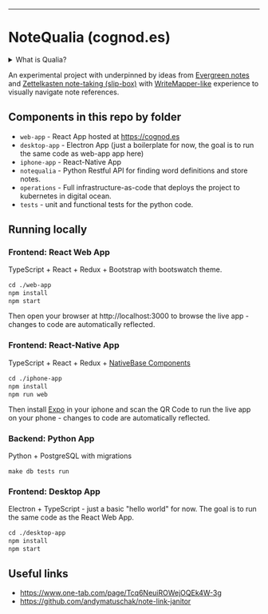 ------------------------------------------------------------------------

NoteQualia (cognod.es)
======================

<details>
  <summary>What is Qualia?</summary>
  <img src="qualia.png" alt="Google Search for 'Qualia'" />
</details>


An experimental project with underpinned by ideas from [Evergreen
notes](https://notes.andymatuschak.org/) and [Zettelkasten note-taking
(slip-box)](https://blog.viktomas.com/posts/slip-box/) with
[WriteMapper-like](https://writemapper.com/) experience to visually
navigate note references.

Components in this repo by folder
---------------------------------

-   `web-app` - React App hosted at <https://cognod.es>
-   `desktop-app` - Electron App (just a boilerplate for now, the goal is to run the same code as web-app app here)
-   `iphone-app` - React-Native App
-   `notequalia` - Python Restful API for finding word definitions and
    store notes.
-   `operations` - Full infrastructure-as-code that deploys the project
    to kubernetes in digital ocean.
-   `tests` - unit and functional tests for the python code.

Running locally
---------------

### Frontend: React Web App

TypeScript + React + Redux + Bootstrap with bootswatch theme.

``` {.sourceCode .bash}
cd ./web-app
npm install
npm start
```

Then open your browser at http://localhost:3000 to browse the live app - changes to code are automatically reflected.

### Frontend: React-Native App

TypeScript + React + Redux + [NativeBase Components](https://docs.nativebase.io/Components.html#Components)

``` {.sourceCode .bash}
cd ./iphone-app
npm install
npm run web
```


Then install [Expo](https://itunes.apple.com/app/apple-store/id982107779) in your iphone and scan the QR Code to run the live app on your phone - changes to code are automatically reflected.

### Backend: Python App

Python + PostgreSQL with migrations

``` {.sourceCode .bash}
make db tests run
```


### Frontend: Desktop App

Electron + TypeScript - just a basic "hello world" for now. The goal is to run the same code as the React Web App.

``` {.sourceCode .bash}
cd ./desktop-app
npm install
npm start
```


## Useful links


- https://www.one-tab.com/page/Tcq6NeuiROWejOQEk4W-3g
- https://github.com/andymatuschak/note-link-janitor
